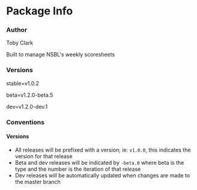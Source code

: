 # Package Info

### Author

Toby Clark

Built to manage NSBL's weekly scoresheets

### Versions

stable=v1.0.2

beta=v1.2.0-beta.5

dev=v1.2.0-dev.1

### Conventions

#### Versions

- All releases will be prefixed with a version; ie: `v1.0.0`, this indicates the version for that release
- Beta and dev releases will be indicated by `-beta.0` where beta is the type and the number is the iteration of that release
- Dev releases will be automatically updated when changes are made to the master branch
